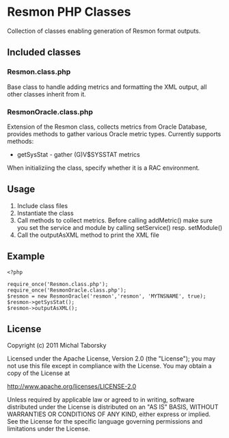 # Resmon PHP Classes

Collection of classes enabling generation of Resmon format outputs.

## Included classes

### Resmon.class.php 	
Base class to handle adding metrics and formatting the XML output, 
all other classes inherit from it. 

### ResmonOracle.class.php
Extension of the Resmon class, collects metrics from Oracle Database, 
provides methods to gather various Oracle metric types. Currently
supports methods:

-  getSysStat - gather (G)V$SYSSTAT metrics

When initializiing the class, specify whether it is a RAC environment.

## Usage

1. Include class files
2. Instantiate the class
3. Call methods to collect metrics. Before calling addMetric() make sure you 
   set the service and module by calling setService() resp. setModule()
4. Call the outputAsXML method to print the XML file


## Example

	<?php
	
	require_once('Resmon.class.php');
	require_once('ResmonOracle.class.php');
	$resmon = new ResmonOracle('resmon','resmon', 'MYTNSNAME', true);
	$resmon->getSysStat();
	$resmon->outputAsXML();



## License

Copyright (c) 2011 Michal Taborsky

Licensed under the Apache License, Version 2.0 (the "License");
you may not use this file except in compliance with the License.
You may obtain a copy of the License at

 http://www.apache.org/licenses/LICENSE-2.0

Unless required by applicable law or agreed to in writing, software
distributed under the License is distributed on an "AS IS" BASIS,
WITHOUT WARRANTIES OR CONDITIONS OF ANY KIND, either express or implied.
See the License for the specific language governing permissions and
limitations under the License.
